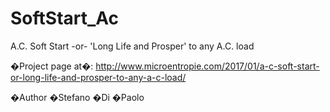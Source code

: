 # SoftStart_Ac
A.C. Soft Start -or- 'Long Life and Prosper' to any A.C. load

�Project page at�:
http://www.microentropie.com/2017/01/a-c-soft-start-or-long-life-and-prosper-to-any-a-c-load/

�Author �Stefano �Di �Paolo
